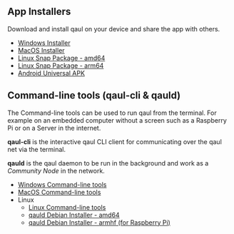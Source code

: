 ## App Installers

Download and install qaul on your device and share the app with others.

* [Windows Installer](https://github.com/qaul/qaul.net/releases/download/TAGNAME/WINDOWSVERSION.exe)
* [MacOS Installer](https://github.com/qaul/qaul.net/releases/download/TAGNAME/MACOSVERSION.dmg)
* [Linux Snap Package - amd64](https://github.com/qaul/qaul.net/releases/download/TAGNAME/SNAPVERSION.snap)
* [Linux Snap Package - arm64](https://github.com/qaul/qaul.net/releases/download/TAGNAME/ARMSNAPVERSION.snap)
* [Android Universal APK](https://github.com/qaul/qaul.net/releases/download/TAGNAME/APKVERSION.apk)

## Command-line tools (qaul-cli & qauld)

The Command-line tools can be used to run qaul from the terminal. For example on an embedded computer without a screen such as a Raspberry Pi or on a Server in the internet.

**qaul-cli** is the interactive qaul CLI client for communicating over the qaul net via the terminal.

**qauld** is the qaul daemon to be run in the background and work as a _Community Node_ in the network.

* [Windows Command-line tools](https://github.com/qaul/qaul.net/releases/download/TAGNAME/windows-cli-binaries.zip)
* [MacOS Command-line tools](https://github.com/qaul/qaul.net/releases/download/TAGNAME/macos-cli-binaries.zip)
* Linux
    * [Linux Command-line tools](https://github.com/qaul/qaul.net/releases/download/TAGNAME/linux-cli-binaries.zip)
    * [qauld Debian Installer - amd64](https://github.com/qaul/qaul.net/releases/download/TAGNAME/DEB_AMD)
    * [qauld Debian Installer - armhf (for Raspberry Pi)](https://github.com/qaul/qaul.net/releases/download/TAGNAME/DEB_ARM)
